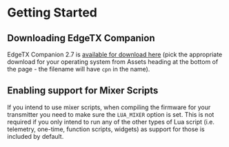 # Getting Started

## Downloading EdgeTX Companion

EdgeTX Companion 2.7 is [available for download here](https://github.com/EdgeTX/edgetx/releases/tag/v2.7.0) (pick the appropriate download for your operating system from Assets heading at the bottom of the page - the filename will have `cpn` in the name).

## Enabling support for Mixer Scripts

If you intend to use mixer scripts, when compiling  the firmware for your transmitter you need to make sure the `LUA_MIXER` option is set. This is not required if you only intend to run any of the other types of Lua script (i.e. telemetry, one-time, function scripts, widgets) as support for those is included by default.
